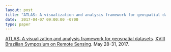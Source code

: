```yaml
---
layout: post
title: "ATLAS: A visualization and analysis framework for geospatial datasets"
date:  2017-04-07 09:00:00 -0700
type: paper
---
```

[ATLAS: A visualization and analysis framework for geospatial datasets](https://www.researchgate.net/publication/315812134_ATLAS_A_visualization_and_analysis_framework_for_geospatial_datasets). [XVIII Brazilian Symposium on Remote Sensing](http://www.dsr.inpe.br/sbsr2017/en/). May 28-31, 2017.
